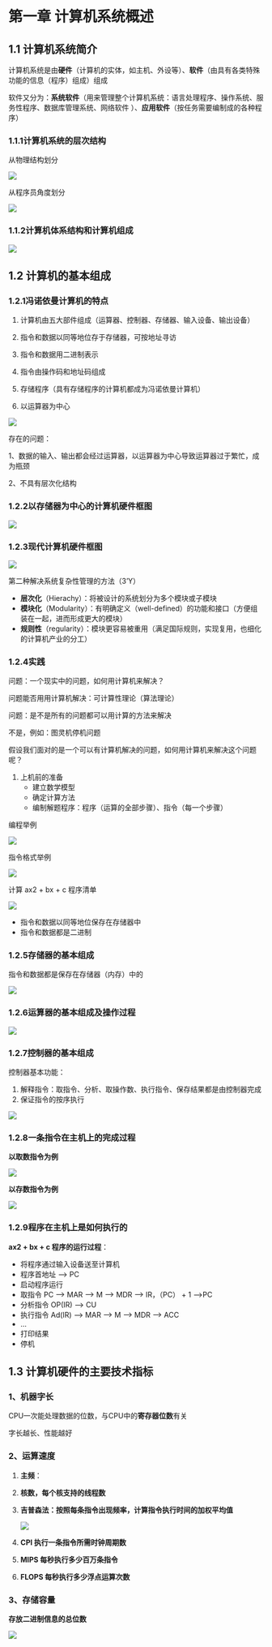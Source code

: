 # 第一章 计算机系统概述

## 1.1 计算机系统简介

计算机系统是由**硬件**（计算机的实体，如主机、外设等）、**软件**（由具有各类特殊功能的信息（程序）组成）组成

软件又分为：**系统软件**（用来管理整个计算机系统：语言处理程序、操作系统、服务性程序、数据库管理系统、网络软件 ）、**应用软件**（按任务需要编制成的各种程序）

### 1.1.1计算机系统的层次结构

从物理结构划分

![](https://cdn.jsdelivr.net/gh/javahub-yuan/forBlogImages@master/img/20210821132813.png)

从程序员角度划分

![](https://cdn.jsdelivr.net/gh/javahub-yuan/forBlogImages@master/img/20210821135500.png)

### 1.1.2计算机体系结构和计算机组成

![](https://cdn.jsdelivr.net/gh/javahub-yuan/forBlogImages@master/img/20210821140135.png)



## 1.2 计算机的基本组成

### 1.2.1冯诺依曼计算机的特点

1. 计算机由五大部件组成（运算器、控制器、存储器、输入设备、输出设备）

2. 指令和数据以同等地位存于存储器，可按地址寻访

3. 指令和数据用二进制表示

4. 指令由操作码和地址码组成

5. 存储程序（具有存储程序的计算机都成为冯诺依曼计算机）

6. 以运算器为中心

![](https://cdn.jsdelivr.net/gh/javahub-yuan/forBlogImages@master/img/20210821172159.png)

存在的问题：

1、数据的输入、输出都会经过运算器，以运算器为中心导致运算器过于繁忙，成为瓶颈

2、不具有层次化结构

### 1.2.2以存储器为中心的计算机硬件框图

![](https://cdn.jsdelivr.net/gh/javahub-yuan/forBlogImages@master/img/20210821172730.png)

### 1.2.3现代计算机硬件框图

![](https://cdn.jsdelivr.net/gh/javahub-yuan/forBlogImages@master/img/20210821172909.png)

第二种解决系统复杂性管理的方法（3’Y）

- **层次化**（Hierachy）：将被设计的系统划分为多个模块或子模块
- **模块化**（Modularity）：有明确定义（well-defined）的功能和接口（方便组装在一起，进而形成更大的模块）
- **规则性**（regularity）：模块更容易被重用（满足国际规则，实现复用，也细化的计算机产业的分工）

### 1.2.4实践

问题：一个现实中的问题，如何用计算机来解决？

问题能否用用计算机解决：可计算性理论（算法理论）

问题：是不是所有的问题都可以用计算的方法来解决

不是，例如：图灵机停机问题

假设我们面对的是一个可以有计算机解决的问题，如何用计算机来解决这个问题呢？

1. 上机前的准备
   - 建立数学模型
   - 确定计算方法
   - 编制解题程序：程序（运算的全部步骤）、指令（每一个步骤）

编程举例

![](https://cdn.jsdelivr.net/gh/javahub-yuan/forBlogImages@master/img/20210821180058.png)

指令格式举例

![](https://cdn.jsdelivr.net/gh/javahub-yuan/forBlogImages@master/img/20210821180200.png)

计算 ax2 + bx + c 程序清单

![](https://cdn.jsdelivr.net/gh/javahub-yuan/forBlogImages@master/img/20210821180359.png)

- 指令和数据以同等地位保存在存储器中
- 指令和数据都是二进制

### 1.2.5存储器的基本组成

指令和数据都是保存在存储器（内存）中的

![](https://cdn.jsdelivr.net/gh/javahub-yuan/forBlogImages@master/img/20210821182708.png)

### 1.2.6运算器的基本组成及操作过程

![](https://cdn.jsdelivr.net/gh/javahub-yuan/forBlogImages@master/img/20210822180436.png)



### 1.2.7控制器的基本组成

控制器基本功能：

1. 解释指令：取指令、分析、取操作数、执行指令、保存结果都是由控制器完成
2. 保证指令的按序执行

![](https://cdn.jsdelivr.net/gh/javahub-yuan/forBlogImages@master/img/20210822181557.png)



### 1.2.8一条指令在主机上的完成过程

**以取数指令为例**

![](https://cdn.jsdelivr.net/gh/javahub-yuan/forBlogImages@master/img/20210822184606.png)

**以存数指令为例**

![](https://cdn.jsdelivr.net/gh/javahub-yuan/forBlogImages@master/img/20210822185013.png)



### 1.2.9程序在主机上是如何执行的

**ax2 + bx + c 程序的运行过程**：

- 将程序通过输入设备送至计算机
- 程序首地址 ——> PC
- 启动程序运行
- 取指令 PC ——> MAR ——> M ——> MDR ——> IR，（PC） + 1 ——>PC
- 分析指令 OP(IR) ——> CU
- 执行指令 Ad(IR) ——> MAR ——> M ——> MDR ——> ACC
- ...
- 打印结果
- 停机



## 1.3 计算机硬件的主要技术指标

### 1、机器字长 

CPU一次能处理数据的位数，与CPU中的**寄存器位数**有关

字长越长、性能越好

### 2、运算速度

1. **主频**：

2. **核数，每个核支持的线程数**

3. **吉普森法：按照每条指令出现频率，计算指令执行时间的加权平均值**

   ![](https://cdn.jsdelivr.net/gh/javahub-yuan/forBlogImages@master/img/20210822190809.png)

4. **CPI 执行一条指令所需时钟周期数**
5. **MIPS 每秒执行多少百万条指令**
6. **FLOPS 每秒执行多少浮点运算次数**

### 3、存储容量

**存放二进制信息的总位数**

![](https://cdn.jsdelivr.net/gh/javahub-yuan/forBlogImages@master/img/20210822192456.png)

